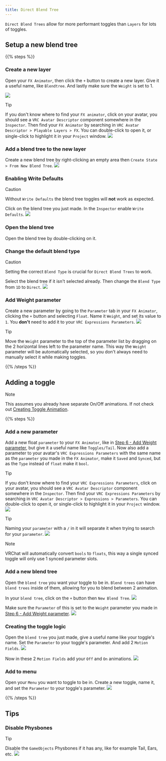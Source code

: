 ```yaml
---
title: Direct Blend Tree
---
```


`Direct Blend Trees` allow for more performant toggles than `Layers` for lots of toggles.

## Setup a new blend tree

{{% steps %}}

### Create a new layer

Open your `FX Animator`, then click the `+` button to create a new layer. Give it a useful name, like `Blendtree`. And lastly make sure the `Weight` is set to 1.

![](/images/docs/unity/toggles/direct-blend-tree/step2.png)

> [!TIP]
> If you don't know where to find your `FX animator`, click on your avatar, you should see a `VRC Avatar Descriptor` component somewhere in the `Inspector`. Then find your `FX Animator` by searching in `VRC Avatar Descriptor > Playable Layers > FX`. You can double-click to open it, or single-click to highlight it in your `Project` window.
> ![](/images/docs/unity/general/find-fx-layer.png)

### Add a blend tree to the new layer

Create a new blend tree by right-clicking an empty area then `Create State > From New Blend Tree`.
![](/images/docs/unity/toggles/direct-blend-tree/step3.png)

### Enabling Write Defaults

> [!CAUTION]
> Without `Write Defaults` the blend tree toggles will **not** work as expected.

Click on the blend tree you just made. In the `Inspector` enable `Write Defaults`.
![](/images/docs/unity/toggles/direct-blend-tree/step4.png)

### Open the blend tree

Open the blend tree by double-clicking on it.

### Change the default blend type

> [!CAUTION]
> Setting the correct `Blend Type` is crucial for `Direct Blend Trees` to work.

Select the blend tree if it isn't selected already. Then change the `Blend Type` from `1D` to `Direct`.
![](/images/docs/unity/toggles/direct-blend-tree/step5.png)

### Add Weight parameter

Create a new parameter by going to the `Parameter` tab in your `FX Animator`, clicking the `+` button and selecting `Float`. Name it `Weight`, and set its value to `1`. You **don't** need to add it to your `VRC Expressions Parameters`.
![](/images/docs/unity/toggles/direct-blend-tree/step6.png)

> [!TIP]
> Move the `Weight` parameter to the top of the parameter list by dragging on the 2 horizontal lines left to the parameter name. This way the `Weight` parameter will be automatically selected, so you don't always need to manually select it while making toggles.

{{% /steps %}}

## Adding a toggle

> [!NOTE]
> This assumes you already have separate On/Off animations. If not check out [Creating Toggle Animation](../creating-toggle-animation).

{{% steps %}}

### Add a new parameter

Add a new float `parameter` to your `FX Animator`, like in [Step 6 - Add Weight parameter](#add-weight-parameter), but give it a useful name like `Toggles/Tail`. Now also add a parameter to your avatar's `VRC Expressions Parameters` with the same name as the `parameter` you made in the `FX Animator`, make it `Saved` and `Synced`, but as the `Type` instead of `float` make it `bool`.

> [!TIP]
> If you don't know where to find your `VRC Expressions Parameters`, click on your avatar, you should see a `VRC Avatar Descriptor` component somewhere in the `Inspector`. Then find your `VRC Expressions Parameters` by searching in `VRC Avatar Descriptor > Expressions > Parameters`. You can double-click to open it, or single-click to highlight it in your `Project` window.
> ![](/images/docs/unity/general/find-vrc-expressions-parameters.png)

> [!TIP]
> Naming your `parameter` with a `/` in it will separate it when trying to search for your `parameter`.
> ![](/images/docs/unity/toggles/direct-blend-tree/step7.png)

> [!NOTE]
> VRChat will automatically convert `bools` to `floats`, this way a single synced toggle will only use 1 synced parameter slots.

### Add a new blend tree

Open the `blend tree` you want your toggle to be in. `Blend trees` can have `blend trees` inside of them, allowing for you to blend between 2 animation.

In your `blend tree`, click on the `+` button then `New Blend Tree`.
![](/images/docs/unity/toggles/direct-blend-tree/step8.png)

Make sure the `Parameter` of this is set to the `Weight` parameter you made in [Step 6 - Add Weight parameter](#add-weight-parameter).
![](/images/docs/unity/toggles/direct-blend-tree/step9.png)

### Creating the toggle logic

Open the `blend tree` you just made, give a useful name like your toggle's name. Set the `Parameter` to your toggle's parameter. And add 2 `Motion Fields`.
![](/images/docs/unity/toggles/direct-blend-tree/step10.png)

Now in these 2 `Motion Fields` add your `Off` and `On` animations.
![](/images/docs/unity/toggles/direct-blend-tree/step11.png)

### Add to menu

Open your `Menu` you want to toggle to be in. Create a new toggle, name it, and set the `Parameter` to your toggle's parameter.
![](/images/docs/unity/toggles/direct-blend-tree/step12.png)

{{% /steps %}}

## Tips

### Disable Physbones

> [!TIP]
> Disable the `GameObjects` Physbones if it has any, like for example Tail, Ears, etc.
> ![](/images/docs/unity/toggles/direct-blend-tree/step13.png)
